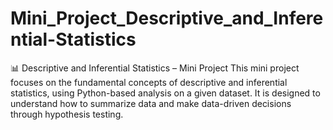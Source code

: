 # Mini_Project_Descriptive_and_Inferential-Statistics
📊 Descriptive and Inferential Statistics – Mini Project This mini project focuses on the fundamental concepts of descriptive and inferential statistics, using Python-based analysis on a given dataset. It is designed to understand how to summarize data and make data-driven decisions through hypothesis testing.
